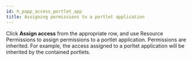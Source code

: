```yaml
---
id: h_papp_access_portlet_app
title: Assigning permissions to a portlet application
---
```





Click **Assign access** from the appropriate row, and use Resource Permissions to assign permissions to a portlet application. Permissions are inherited. For example, the access assigned to a porltet application will be inherited by the contained portlets.


